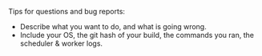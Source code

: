 Tips for questions and bug reports:

 * Describe what you want to do, and what is going wrong.
 * Include your OS, the git hash of your build, the commands you ran,
   the scheduler & worker logs.
